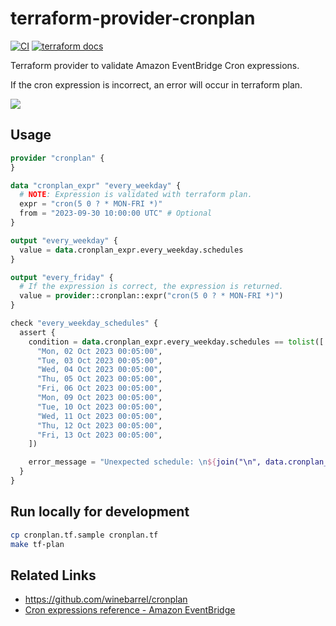 # terraform-provider-cronplan

[![CI](https://github.com/winebarrel/terraform-provider-cronplan/actions/workflows/ci.yml/badge.svg)](https://github.com/winebarrel/terraform-provider-cronplan/actions/workflows/ci.yml)
[![terraform docs](https://img.shields.io/badge/terraform-docs-%35835CC?logo=terraform)](https://registry.terraform.io/providers/winebarrel/cronplan/latest/docs)

Terraform provider to validate Amazon EventBridge Cron expressions.

If the cron expression is incorrect, an error will occur in terraform plan.

![](https://github.com/winebarrel/terraform-provider-cronplan/assets/117768/36f3a5db-32b9-4ebb-a554-2b67ebc85174)

## Usage

```tf
provider "cronplan" {
}

data "cronplan_expr" "every_weekday" {
  # NOTE: Expression is validated with terraform plan.
  expr = "cron(5 0 ? * MON-FRI *)"
  from = "2023-09-30 10:00:00 UTC" # Optional
}

output "every_weekday" {
  value = data.cronplan_expr.every_weekday.schedules
}

output "every_friday" {
  # If the expression is correct, the expression is returned.
  value = provider::cronplan::expr("cron(5 0 ? * MON-FRI *)")
}

check "every_weekday_schedules" {
  assert {
    condition = data.cronplan_expr.every_weekday.schedules == tolist([
      "Mon, 02 Oct 2023 00:05:00",
      "Tue, 03 Oct 2023 00:05:00",
      "Wed, 04 Oct 2023 00:05:00",
      "Thu, 05 Oct 2023 00:05:00",
      "Fri, 06 Oct 2023 00:05:00",
      "Mon, 09 Oct 2023 00:05:00",
      "Tue, 10 Oct 2023 00:05:00",
      "Wed, 11 Oct 2023 00:05:00",
      "Thu, 12 Oct 2023 00:05:00",
      "Fri, 13 Oct 2023 00:05:00",
    ])

    error_message = "Unexpected schedule: \n${join("\n", data.cronplan_expr.every_weekday.schedules)}"
  }
}
```

## Run locally for development

```sh
cp cronplan.tf.sample cronplan.tf
make tf-plan
```

## Related Links

* https://github.com/winebarrel/cronplan
* [Cron expressions reference - Amazon EventBridge](https://docs.aws.amazon.com/eventbridge/latest/userguide/eb-cron-expressions.html)
